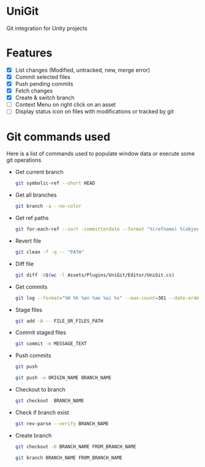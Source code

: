 # UniGit
Git integration for Unity projects

# Features
- [x] List changes (Modified, untracked, new, merge error)
- [x] Commit selected files
- [x] Push pending commits
- [x] Fetch changes
- [x] Create & switch branch
- [ ] Context Menu on right click on an asset
- [ ] Display status icon on files with modifications or tracked by git

# Git commands used
Here is a list of commands used to populate window data or execute some git operations

- Get current branch
    ``` sh
    git symbolic-ref --short HEAD
    ```

- Get all branches
    ``` sh
    git branch -a --no-color
    ```

- Get ref paths
    ``` sh
    git for-each-ref --sort -committerdate --format "%(refname) %(objectname) %(*objectname)"
    ```

- Revert file
    ``` sh
    git clean -f -q -- "PATH"
    ```

- Diff file
    ``` sh
    git diff -U$(wc -l Assets/Plugins/UniGit/Editor/UniGit.cs)
    ```

- Get commits
    ``` sh
    git log --format="%H %h %an %ae %ai %s" --max-count=301 --date-order master --
    ```

- Stage files
    ``` sh
    git add -A -- FILE_OR_FILES_PATH
    ```

- Commit staged files
    ``` sh
    git commit -m MESSAGE_TEXT
    ```

- Push commits
    ``` sh
    git push
    ```

    ``` sh
    git push -u ORIGIN_NAME BRANCH_NAME
    ```

- Checkout to branch
    ``` sh
    git checkout  BRANCH_NAME
    ```
  
- Check if branch exist
    ``` sh
    git rev-parse --verify BRANCH_NAME
    ```

- Create branch
    ``` sh
    git checkout -b BRANCH_NAME FROM_BRANCH_NAME
    ```
  
    ``` sh
    git branch BRANCH_NAME FROM_BRANCH_NAME
    ```